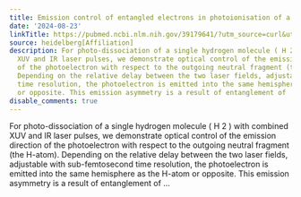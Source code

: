 ```yaml
---
title: Emission control of entangled electrons in photoionisation of a hydrogen molecule
date: '2024-08-23'
linkTitle: https://pubmed.ncbi.nlm.nih.gov/39179641/?utm_source=curl&utm_medium=rss&utm_campaign=pubmed-2&utm_content=1FakS-2QOkCT8HsMOQP1bCRQ4YzyumYOmxmF0moLsQ3dFB1E9V&fc=20220326224207&ff=20240824182422&v=2.18.0.post9+e462414
source: heidelberg[Affiliation]
description: For photo-dissociation of a single hydrogen molecule ( H 2 ) with combined
  XUV and IR laser pulses, we demonstrate optical control of the emission direction
  of the photoelectron with respect to the outgoing neutral fragment (the H-atom).
  Depending on the relative delay between the two laser fields, adjustable with sub-femtosecond
  time resolution, the photoelectron is emitted into the same hemisphere as the H-atom
  or opposite. This emission asymmetry is a result of entanglement of ...
disable_comments: true
---
```

For photo-dissociation of a single hydrogen molecule ( H 2 ) with combined XUV and IR laser pulses, we demonstrate optical control of the emission direction of the photoelectron with respect to the outgoing neutral fragment (the H-atom). Depending on the relative delay between the two laser fields, adjustable with sub-femtosecond time resolution, the photoelectron is emitted into the same hemisphere as the H-atom or opposite. This emission asymmetry is a result of entanglement of ...